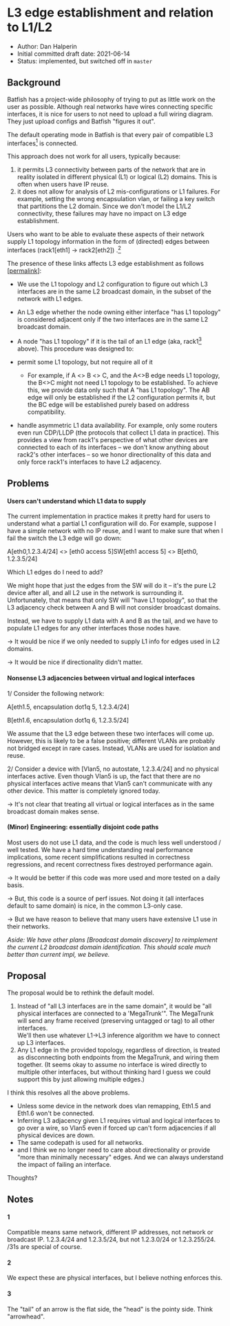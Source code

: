 # L3 edge establishment and relation to L1/L2

* Author: Dan Halperin
* Initial committed draft date: 2021-06-14
* Status: implemented, but switched off in `master`

## Background

Batfish has a project-wide philosophy of trying to put as little work on the user as possible.
Although real networks have wires connecting specific interfaces, it is nice for users to not need
to upload a full wiring diagram. They just upload configs and Batfish "figures it out".

The default operating mode in Batfish is that every pair of compatible L3
interfaces[<sup>1</sup>](#1) is
connected.

This approach does not work for all users, typically because:

1. it permits L3 connectivity between parts of the network that are in reality isolated in different
   physical (L1) or logical (L2) domains. This is often when users have IP reuse.
2. it does not allow for analysis of L2 mis-configurations or L1 failures. For example, setting the
   wrong encapsulation vlan, or failing a key switch that partitions the L2 domain. Since we don't
   model the L1/L2 connectivity, these failures may have no impact on L3 edge establishment.

Users who want to be able to evaluate these aspects of their network supply L1 topology information
in the form of (directed) edges between interfaces (rack1[eth1] → rack2[eth2])
.[<sup>2</sup>](#2)

The presence of these links affects L3 edge establishment as
follows [[permalink](https://github.com/batfish/batfish/blob/1cd58cfdf7e121c5d9c773a391fea0b3832a71dd/projects/batfish-common-protocol/src/main/java/org/batfish/common/topology/TopologyUtil.java#L526-L534)]:

* We use the L1 topology and L2 configuration to figure out which L3 interfaces are in the same L2
  broadcast domain, in the subset of the network with L1 edges.
* An L3 edge whether the node owning either interface "has L1 topology" is considered adjacent only
  if the two interfaces are in the same L2 broadcast domain.
* A node "has L1 topology" if it is the tail of an L1 edge (aka, rack1[<sup>3</sup>](#3)
  above).
  This procedure was designed to:


* permit some L1 topology, but not require all of it
    * For example, if A &lt;> B &lt;> C, and the A&lt;>B edge needs L1 topology, the B&lt;>C might
      not need L1 topology to be established. To achieve this, we provide data only such that A "has
      L1 topology". The AB edge will only be established if the L2 configuration permits it, but the
      BC edge will be established purely based on address compatibility.
* handle asymmetric L1 data availability. For example, only some routers even run CDP/LLDP (the
  protocols that collect L1 data in practice). This provides a view from rack1's perspective of what
  other devices are connected to each of its interfaces – we don't know anything about rack2's other
  interfaces – so we honor directionality of this data and only force rack1's interfaces to have L2
  adjacency.

## Problems

#### Users can't understand which L1 data to supply

The current implementation in practice makes it pretty hard for users to understand what a partial
L1 configuration will do. For example, suppose I have a simple network with no IP reuse, and I want
to make sure that when I fail the switch the L3 edge will go down:

A[eth0,1.2.3.4/24] &lt;> [eth0 access 5]SW[eth1 access 5] &lt;> B[eth0, 1.2.3.5/24]

Which L1 edges do I need to add?

We might hope that just the edges from the SW will do it – it's the pure L2 device after all, and
all L2 use in the network is surrounding it. Unfortunately, that means that only SW will "have L1
topology", so that the L3 adjacency check between A and B will not consider broadcast domains.

Instead, we have to supply L1 data with A and B as the tail, and we have to populate L1 edges for
any other interfaces those nodes have.

→ It would be nice if we only needed to supply L1 info for edges used in L2 domains.

→ It would be nice if directionality didn't matter.

#### Nonsense L3 adjacencies between virtual and logical interfaces

1/ Consider the following network:

A[eth1.5, encapsulation dot1q 5, 1.2.3.4/24]

B[eth1.6, encapsulation dot1q 6, 1.2.3.5/24]

We assume that the L3 edge between these two interfaces will come up. However, this is likely to be
a false positive; different VLANs are probably not bridged except in rare cases. Instead, VLANs are
used for isolation and reuse.

2/ Consider a device with [Vlan5, no autostate, 1.2.3.4/24] and no physical interfaces active. Even
though Vlan5 is up, the fact that there are no physical interfaces active means that Vlan5 can't
communicate with any other device. This matter is completely ignored today.

→ It's not clear that treating all virtual or logical interfaces as in the same broadcast domain
makes sense.

#### (Minor) Engineering: essentially disjoint code paths

Most users do not use L1 data, and the code is much less well understood / well tested. We have a
hard time understanding real performance implications, some recent simplifications resulted in
correctness regressions, and recent correctness fixes destroyed performance again.

→ It would be better if this code was more used and more tested on a daily basis.

→ But, this code is a source of perf issues. Not doing it (all interfaces default to same domain) is
nice, in the common L3-only case.

→ But we have reason to believe that many users have extensive L1 use in their
networks.

_Aside: We have other plans [Broadcast domain discovery] to reimplement the current L2 broadcast
domain identification. This should scale much better than current impl, we believe._

## Proposal

The proposal would be to rethink the default model.

1. Instead of "all L3 interfaces are in the same domain", it would be "all physical interfaces are
   connected to a 'MegaTrunk'". The MegaTrunk will send any frame received (preserving untagged or
   tag) to all other interfaces. \
   We'll then use whatever L1->L3 inference algorithm we have to connect up L3 interfaces.
2. Any L1 edge in the provided topology, regardless of direction, is treated as disconnecting both
   endpoints from the MegaTrunk, and wiring them together. (It seems okay to assume no interface is
   wired directly to multiple other interfaces, but without thinking hard I guess we could support
   this by just allowing multiple edges.)

I think this resolves all the above problems.

* Unless some device in the network does vlan remapping, Eth1.5 and Eth1.6 won't be connected.
* Inferring L3 adjacency given L1 requires virtual and logical interfaces to go over a wire, so
  Vlan5 even if forced up can't form adjacencies if all physical devices are down.
* The same codepath is used for all networks.
* and I think we no longer need to care about directionality or provide "more than minimally
  necessary" edges. And we can always understand the impact of failing an interface.

Thoughts?

## Notes

#### 1

Compatible means same network, different IP addresses, not network or broadcast IP. 1.2.3.4/24 and
1.2.3.5/24, but not 1.2.3.0/24 or 1.2.3.255/24. /31s are special of course.

#### 2

We expect these are physical interfaces, but I believe nothing enforces this.

#### 3

The "tail" of an arrow is the flat side, the "head" is the pointy side. Think "arrowhead".

